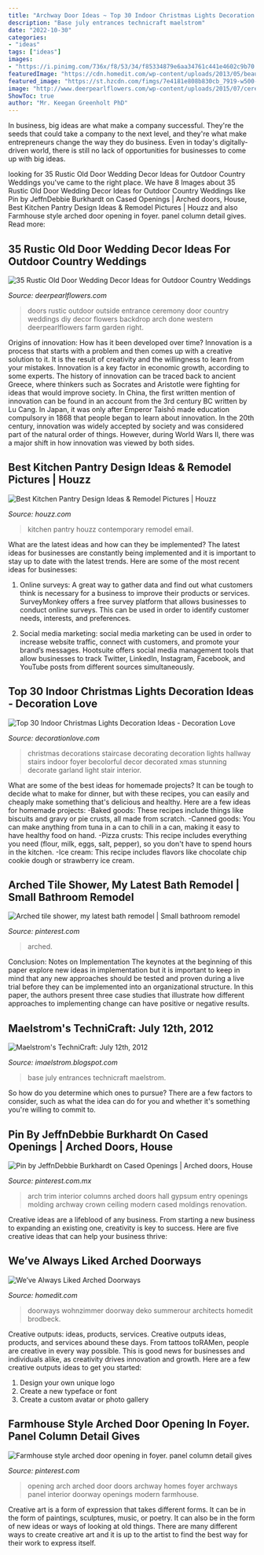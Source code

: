 ```yaml
---
title: "Archway Door Ideas ~ Top 30 Indoor Christmas Lights Decoration Ideas"
description: "Base july entrances technicraft maelstrom"
date: "2022-10-30"
categories:
- "ideas"
tags: ["ideas"]
images:
- "https://i.pinimg.com/736x/f8/53/34/f85334879e6aa34761c441e4602c9b70.jpg"
featuredImage: "https://cdn.homedit.com/wp-content/uploads/2013/05/beautiful-arches.jpg"
featured_image: "https://st.hzcdn.com/fimgs/7e4181e808b830cb_7919-w500-h666-b0-p0--contemporary-kitchen.jpg"
image: "http://www.deerpearlflowers.com/wp-content/uploads/2015/07/ceremony-entrance-doors-for-outside-wedding.jpg"
ShowToc: true
author: "Mr. Keegan Greenholt PhD"
---
```



In business, big ideas are what make a company successful. They're the seeds that could take a company to the next level, and they're what make entrepreneurs change the way they do business. Even in today's digitally-driven world, there is still no lack of opportunities for businesses to come up with big ideas.

	

		
looking for 35 Rustic Old Door Wedding Decor Ideas for Outdoor Country Weddings you've came to the right place. We have 8 Images about 35 Rustic Old Door Wedding Decor Ideas for Outdoor Country Weddings like Pin by JeffnDebbie Burkhardt on Cased Openings | Arched doors, House, Best Kitchen Pantry Design Ideas &amp; Remodel Pictures | Houzz and also Farmhouse style arched door opening in foyer. panel column detail gives. Read more:
		
    
## 35 Rustic Old Door Wedding Decor Ideas For Outdoor Country Weddings

<img loading=lazy src="http://www.deerpearlflowers.com/wp-content/uploads/2015/07/ceremony-entrance-doors-for-outside-wedding.jpg" onerror="this.onerror=null;this.src='https://tse3.mm.bing.net/th?id=OIP.u897bMDcWtN_bvJUqdWM7gHaLG&amp;pid=15.1';" alt="35 Rustic Old Door Wedding Decor Ideas for Outdoor Country Weddings">

_Source: deerpearlflowers.com_

>doors rustic outdoor outside entrance ceremony door country weddings diy decor flowers backdrop arch done western deerpearlflowers farm garden right. 

	

Origins of innovation: How has it been developed over time?
Innovation is a process that starts with a problem and then comes up with a creative solution to it. It is the result of creativity and the willingness to learn from your mistakes. Innovation is a key factor in economic growth, according to some experts. The history of innovation can be traced back to ancient Greece, where thinkers such as Socrates and Aristotle were fighting for ideas that would improve society. In China, the first written mention of innovation can be found in an account from the 3rd century BC written by Lu Cang. In Japan, it was only after Emperor Taishō made education compulsory in 1868 that people began to learn about innovation. In the 20th century, innovation was widely accepted by society and was considered part of the natural order of things. However, during World Wars II, there was a major shift in how innovation was viewed by both sides.

    
## Best Kitchen Pantry Design Ideas &amp; Remodel Pictures | Houzz

<img loading=lazy src="https://st.hzcdn.com/fimgs/7e4181e808b830cb_7919-w500-h666-b0-p0--contemporary-kitchen.jpg" onerror="this.onerror=null;this.src='https://tse4.mm.bing.net/th?id=OIP.tJGMGu9RuqjnZkTfQq7_SAHaJ3&amp;pid=15.1';" alt="Best Kitchen Pantry Design Ideas &amp; Remodel Pictures | Houzz">

_Source: houzz.com_

>kitchen pantry houzz contemporary remodel email. 

	

What are the latest ideas and how can they be implemented?
The latest ideas for businesses are constantly being implemented and it is important to stay up to date with the latest trends. Here are some of the most recent ideas for businesses:
1. Online surveys: A great way to gather data and find out what customers think is necessary for a business to improve their products or services. SurveyMonkey offers a free survey platform that allows businesses to conduct online surveys. This can be used in order to identify customer needs, interests, and preferences.

2. Social media marketing: social media marketing can be used in order to increase website traffic, connect with customers, and promote your brand’s messages. Hootsuite offers social media management tools that allow businesses to track Twitter, LinkedIn, Instagram, Facebook, and YouTube posts from different sources simultaneously.

    
## Top 30 Indoor Christmas Lights Decoration Ideas - Decoration Love

<img loading=lazy src="http://www.decorationlove.com/wp-content/uploads/2016/10/wonderful-christmas-staircase-with-beautiful-decoration.jpg" onerror="this.onerror=null;this.src='https://tse2.mm.bing.net/th?id=OIP.z4M9ZLhvc6UFwSEY9P3A0QHaJ3&amp;pid=15.1';" alt="Top 30 Indoor Christmas Lights Decoration Ideas - Decoration Love">

_Source: decorationlove.com_

>christmas decorations staircase decorating decoration lights hallway stairs indoor foyer becolorful decor decorated xmas stunning decorate garland light stair interior. 

	

What are some of the best ideas for homemade projects?
It can be tough to decide what to make for dinner, but with these recipes, you can easily and cheaply make something that's delicious and healthy. Here are a few ideas for homemade projects: 
-Baked goods: These recipes include things like biscuits and gravy or pie crusts, all made from scratch.
-Canned goods: You can make anything from tuna in a can to chili in a can, making it easy to have healthy food on hand.
-Pizza crusts: This recipe includes everything you need (flour, milk, eggs, salt, pepper), so you don't have to spend hours in the kitchen.
-Ice cream: This recipe includes flavors like chocolate chip cookie dough or strawberry ice cream.

    
## Arched Tile Shower, My Latest Bath Remodel | Small Bathroom Remodel

<img loading=lazy src="https://i.pinimg.com/originals/da/0b/dd/da0bdd00bb6cbd03f3c3564c9a336bd2.jpg" onerror="this.onerror=null;this.src='https://tse1.mm.bing.net/th?id=OIP.tVxZPTUkC7Xg78P_L6iPmwHaJ4&amp;pid=15.1';" alt="Arched tile shower, my latest bath remodel | Small bathroom remodel">

_Source: pinterest.com_

>arched. 

	

Conclusion: Notes on Implementation
The keynotes at the beginning of this paper explore new ideas in implementation but it is important to keep in mind that any new approaches should be tested and proven during a live trial before they can be implemented into an organizational structure. In this paper, the authors present three case studies that illustrate how different approaches to implementing change can have positive or negative results.

    
## Maelstrom&#039;s TechniCraft: July 12th, 2012

<img loading=lazy src="http://2.bp.blogspot.com/-_0SWPTU71to/T_8zlI9N-oI/AAAAAAAAAM4/NPguozcluYM/w1200-h630-p-k-no-nu/2012-07-12_15.24.05.png" onerror="this.onerror=null;this.src='https://tse4.mm.bing.net/th?id=OIP.byQ8PXmFqTCQXB5d80p8OQHaD4&amp;pid=15.1';" alt="Maelstrom&#039;s TechniCraft: July 12th, 2012">

_Source: imaelstrom.blogspot.com_

>base july entrances technicraft maelstrom. 

	

So how do you determine which ones to pursue? There are a few factors to consider, such as what the idea can do for you and whether it's something you're willing to commit to.

    
## Pin By JeffnDebbie Burkhardt On Cased Openings | Arched Doors, House

<img loading=lazy src="https://i.pinimg.com/736x/6c/05/c0/6c05c04acb7820b5bc7e4c70fd7979cf.jpg" onerror="this.onerror=null;this.src='https://tse1.mm.bing.net/th?id=OIP.4VNWkw_Utyp6HijeoiKmugHaJ3&amp;pid=15.1';" alt="Pin by JeffnDebbie Burkhardt on Cased Openings | Arched doors, House">

_Source: pinterest.com.mx_

>arch trim interior columns arched doors hall gypsum entry openings molding archway crown ceiling modern cased moldings renovation. 

	

Creative ideas are a lifeblood of any business. From starting a new business to expanding an existing one, creativity is key to success. Here are five creative ideas that can help your business thrive:

    
## We’ve Always Liked Arched Doorways

<img loading=lazy src="https://cdn.homedit.com/wp-content/uploads/2013/05/beautiful-arches.jpg" onerror="this.onerror=null;this.src='https://tse2.mm.bing.net/th?id=OIP.AO5O8kgmhGn4fNfVpT191gHaIs&amp;pid=15.1';" alt="We’ve Always Liked Arched Doorways">

_Source: homedit.com_

>doorways wohnzimmer doorway deko summerour architects homedit brodbeck. 

	

Creative outputs: ideas, products, services.
Creative outputs ideas, products, and services abound these days. From tattoos toRAMen, people are creative in every way possible. This is good news for businesses and individuals alike, as creativity drives innovation and growth. Here are a few creative outputs ideas to get you started:
1. Design your own unique logo
2. Create a new typeface or font
3. Create a custom avatar or photo gallery

    
## Farmhouse Style Arched Door Opening In Foyer. Panel Column Detail Gives

<img loading=lazy src="https://i.pinimg.com/736x/f8/53/34/f85334879e6aa34761c441e4602c9b70.jpg" onerror="this.onerror=null;this.src='https://tse3.mm.bing.net/th?id=OIP.q4VtgPUZSKrFR4u9Di7cFgHaJ3&amp;pid=15.1';" alt="Farmhouse style arched door opening in foyer. panel column detail gives">

_Source: pinterest.com_

>opening arch arched door doors archway homes foyer archways panel interior doorway openings modern farmhouse. 

	

Creative art is a form of expression that takes different forms. It can be in the form of paintings, sculptures, music, or poetry. It can also be in the form of new ideas or ways of looking at old things. There are many different ways to create creative art and it is up to the artist to find the best way for their work to express itself.

